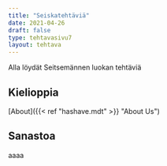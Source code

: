 ```yaml
---
title: "Seiskatehtäviä"
date: 2021-04-26
draft: false
type: tehtavasivu7
layout: tehtava
---
```


Alla löydät Seitsemännen luokan tehtäviä

## Kielioppia
[About]({{< ref "hashave.mdt" >}} "About Us")

## Sanastoa
aaaa
